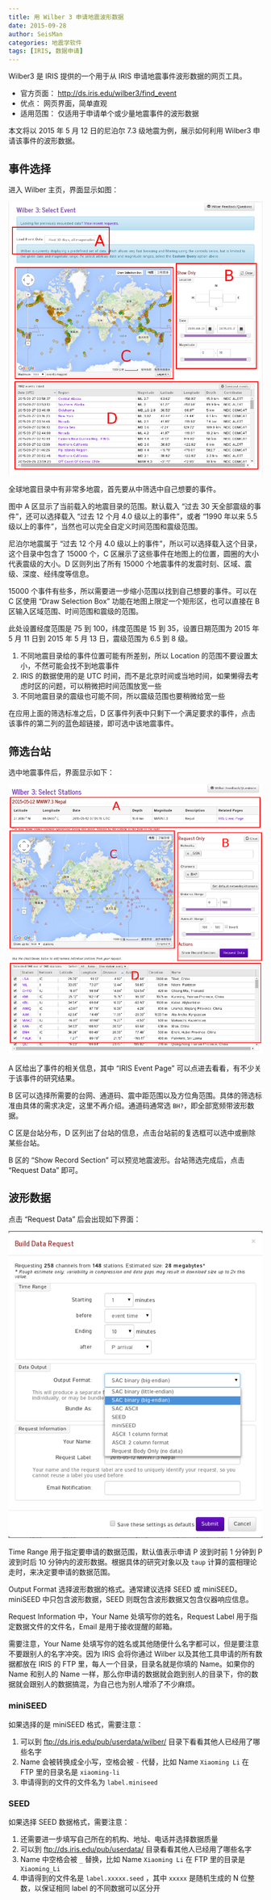 ```yaml
---
title: 用 Wilber 3 申请地震波形数据
date: 2015-09-28
author: SeisMan
categories: 地震学软件
tags: [IRIS, 数据申请]
---
```


Wilber3 是 IRIS 提供的一个用于从 IRIS 申请地震事件波形数据的网页工具。

- 官方页面： <http://ds.iris.edu/wilber3/find_event>
- 优点： 网页界面，简单直观
- 适用范围： 仅适用于申请单个或少量地震事件的波形数据

本文将以 2015 年 5 月 12 日的尼泊尔 7.3 级地震为例，展示如何利用 Wilber3 申请该事件的波形数据。

<!--more-->

## 事件选择

进入 Wilber 主页，界面显示如图：

![](/images/2015092801.png)

全球地震目录中有非常多地震，首先要从中筛选中自己想要的事件。

图中 A 区显示了当前载入的地震目录的范围。默认载入 “过去 30 天全部震级的事件”，还可以选择载入 “过去 12 个月 4.0 级以上的事件”，或者 “1990 年以来 5.5 级以上的事件”，当然也可以完全自定义时间范围和震级范围。

尼泊尔地震属于 “过去 12 个月 4.0 级以上的事件”，所以可以选择载入这个目录，这个目录中包含了 15000 个，C 区展示了这些事件在地图上的位置，圆圈的大小代表震级的大小。D 区则列出了所有 15000 个地震事件的发震时刻、区域、震级、深度、经纬度等信息。

15000 个事件有些多，所以需要进一步缩小范围以找到自己想要的事件。可以在 C 区使用 “Draw Selection Box” 功能在地图上限定一个矩形区，也可以直接在 B 区输入区域范围、时间范围和震级的范围。

此处设置经度范围是 75 到 100，纬度范围是 15 到 35，设置日期范围为 2015 年 5 月 11 日到 2015 年 5 月 13 日，震级范围为 6.5 到 8 级。

1.  不同地震目录给的事件位置可能有所差别，所以 Location 的范围不要设置太小，不然可能会找不到地震事件
2.  IRIS 的数据使用的是 UTC 时间，而不是北京时间或当地时间，如果懒得去考虑时区的问题，可以稍微把时间范围放宽一些
3.  不同地震目录的震级也可能不同，所以震级范围也要稍微给宽一些

在应用上面的筛选标准之后，D 区事件列表中只剩下一个满足要求的事件，点击该事件的第二列的蓝色超链接，即可选中该地震事件。

## 筛选台站

选中地震事件后，界面显示如下：

![](/images/2015092802.png)

A 区给出了事件的相关信息，其中 “IRIS Event Page” 可以点进去看看，有不少关于该事件的研究结果。

B 区可以选择所需要的台网、通道码、震中距范围以及方位角范围。具体的筛选标准由具体的需求决定，这里不再介绍。通道码通常选 `BH?`，即全部宽频带波形数据。

C 区是台站分布，D 区列出了台站的信息，点击台站前的复选框可以选中或删除某些台站。

B 区的 “Show Record Section” 可以预览地震波形。台站筛选完成后，点击 “Request Data” 即可。

## 波形数据

点击 “Request Data” 后会出现如下界面：

![](/images/2015092803.png)

Time Range 用于指定要申请的数据范围，默认值表示申请 P 波到时前 1 分钟到 P 波到时后 10 分钟内的波形数据。根据具体的研究对象以及 `taup` 计算的震相理论走时，来决定要申请的数据范围。

Output Format 选择波形数据的格式。通常建议选择 SEED 或 miniSEED。miniSEED 中只包含波形数据，SEED 则既包含波形数据又包含仪器响应信息。

Request Information 中，Your Name 处填写你的姓名，Request Label 用于指定数据文件的文件名，Email 是用于接收提醒的邮箱。

需要注意，Your Name 处填写你的姓名或其他随便什么名字都可以，但是要注意不要跟别人的名字冲突。因为 IRIS 会将你通过 Wilber 以及其他工具申请的所有数据都放在 IRIS 的 FTP 里，每人一个目录，目录名就是你填的 Name。如果你的 Name 和别人的 Name 一样，那么你申请的数据就会跑到别人的目录下，你的数据就会跟别人的数据搞混，为自己也为别人增添了不少麻烦。

### miniSEED

如果选择的是 miniSEED 格式，需要注意：

1.  可以到 <ftp://ds.iris.edu/pub/userdata/wilber/> 目录下看看其他人已经用了哪些名字
2.  Name 会被转换成全小写，空格会被 `-` 代替，比如 Name `Xiaoming Li` 在 FTP 里的目录名是 `xiaoming-li`
3.  申请得到的文件的文件名为 `label.miniseed`

### SEED

如果选择 SEED 数据格式，需要注意：

1.  还需要进一步填写自己所在的机构、地址、电话并选择数据质量
2.  可以到 <ftp://ds.iris.edu/pub/userdata/> 目录看看其他人已经用了哪些名字
3.  Name 中空格会被 `_` 替换，比如 Name `Xiaoming Li` 在 FTP 里的目录是 `Xiaoming_Li`
4.  申请得到的文件名是 `label.xxxxx.seed` ，其中 `xxxxx` 是随机生成的 N 位整数，以保证相同 label 的不同数据可以区分开

